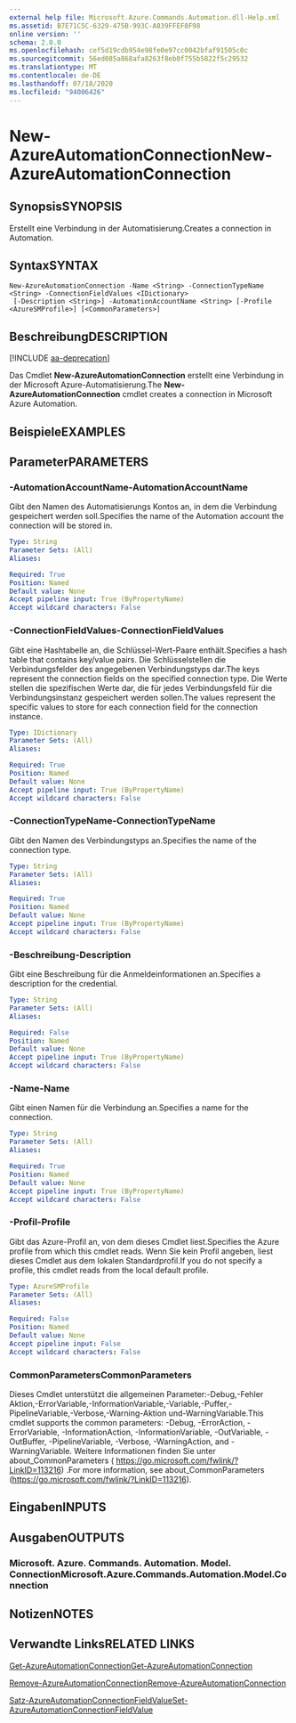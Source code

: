 ```yaml
---
external help file: Microsoft.Azure.Commands.Automation.dll-Help.xml
ms.assetid: B7E71C5C-6329-475B-993C-A839FFEF8F98
online version: ''
schema: 2.0.0
ms.openlocfilehash: cef5d19cdb954e98fe0e97cc0042bfaf91505c0c
ms.sourcegitcommit: 56ed085a868afa8263f8eb0f755b5822f5c29532
ms.translationtype: MT
ms.contentlocale: de-DE
ms.lasthandoff: 07/18/2020
ms.locfileid: "94006426"
---
```

# <span data-ttu-id="6d379-101">New-AzureAutomationConnection</span><span class="sxs-lookup"><span data-stu-id="6d379-101">New-AzureAutomationConnection</span></span>

## <span data-ttu-id="6d379-102">Synopsis</span><span class="sxs-lookup"><span data-stu-id="6d379-102">SYNOPSIS</span></span>

<span data-ttu-id="6d379-103">Erstellt eine Verbindung in der Automatisierung.</span><span class="sxs-lookup"><span data-stu-id="6d379-103">Creates a connection in Automation.</span></span>

## <span data-ttu-id="6d379-104">Syntax</span><span class="sxs-lookup"><span data-stu-id="6d379-104">SYNTAX</span></span>

```
New-AzureAutomationConnection -Name <String> -ConnectionTypeName <String> -ConnectionFieldValues <IDictionary>
 [-Description <String>] -AutomationAccountName <String> [-Profile <AzureSMProfile>] [<CommonParameters>]
```

## <span data-ttu-id="6d379-105">Beschreibung</span><span class="sxs-lookup"><span data-stu-id="6d379-105">DESCRIPTION</span></span>

[!INCLUDE [aa-deprecation](../include/aa-deprecation.md)]

<span data-ttu-id="6d379-106">Das Cmdlet **New-AzureAutomationConnection** erstellt eine Verbindung in der Microsoft Azure-Automatisierung.</span><span class="sxs-lookup"><span data-stu-id="6d379-106">The **New-AzureAutomationConnection** cmdlet creates a connection in Microsoft Azure Automation.</span></span>

## <span data-ttu-id="6d379-107">Beispiele</span><span class="sxs-lookup"><span data-stu-id="6d379-107">EXAMPLES</span></span>

## <span data-ttu-id="6d379-108">Parameter</span><span class="sxs-lookup"><span data-stu-id="6d379-108">PARAMETERS</span></span>

### <span data-ttu-id="6d379-109">-AutomationAccountName</span><span class="sxs-lookup"><span data-stu-id="6d379-109">-AutomationAccountName</span></span>
<span data-ttu-id="6d379-110">Gibt den Namen des Automatisierungs Kontos an, in dem die Verbindung gespeichert werden soll.</span><span class="sxs-lookup"><span data-stu-id="6d379-110">Specifies the name of the Automation account the connection will be stored in.</span></span>

```yaml
Type: String
Parameter Sets: (All)
Aliases: 

Required: True
Position: Named
Default value: None
Accept pipeline input: True (ByPropertyName)
Accept wildcard characters: False
```

### <span data-ttu-id="6d379-111">-ConnectionFieldValues</span><span class="sxs-lookup"><span data-stu-id="6d379-111">-ConnectionFieldValues</span></span>
<span data-ttu-id="6d379-112">Gibt eine Hashtabelle an, die Schlüssel-Wert-Paare enthält.</span><span class="sxs-lookup"><span data-stu-id="6d379-112">Specifies a hash table that contains key/value pairs.</span></span>
<span data-ttu-id="6d379-113">Die Schlüsselstellen die Verbindungsfelder des angegebenen Verbindungstyps dar.</span><span class="sxs-lookup"><span data-stu-id="6d379-113">The keys represent the connection fields on the specified connection type.</span></span>
<span data-ttu-id="6d379-114">Die Werte stellen die spezifischen Werte dar, die für jedes Verbindungsfeld für die Verbindungsinstanz gespeichert werden sollen.</span><span class="sxs-lookup"><span data-stu-id="6d379-114">The values represent the specific values to store for each connection field for the connection instance.</span></span>

```yaml
Type: IDictionary
Parameter Sets: (All)
Aliases: 

Required: True
Position: Named
Default value: None
Accept pipeline input: True (ByPropertyName)
Accept wildcard characters: False
```

### <span data-ttu-id="6d379-115">-ConnectionTypeName</span><span class="sxs-lookup"><span data-stu-id="6d379-115">-ConnectionTypeName</span></span>
<span data-ttu-id="6d379-116">Gibt den Namen des Verbindungstyps an.</span><span class="sxs-lookup"><span data-stu-id="6d379-116">Specifies the name of the connection type.</span></span>

```yaml
Type: String
Parameter Sets: (All)
Aliases: 

Required: True
Position: Named
Default value: None
Accept pipeline input: True (ByPropertyName)
Accept wildcard characters: False
```

### <span data-ttu-id="6d379-117">-Beschreibung</span><span class="sxs-lookup"><span data-stu-id="6d379-117">-Description</span></span>
<span data-ttu-id="6d379-118">Gibt eine Beschreibung für die Anmeldeinformationen an.</span><span class="sxs-lookup"><span data-stu-id="6d379-118">Specifies a description for the credential.</span></span>

```yaml
Type: String
Parameter Sets: (All)
Aliases: 

Required: False
Position: Named
Default value: None
Accept pipeline input: True (ByPropertyName)
Accept wildcard characters: False
```

### <span data-ttu-id="6d379-119">-Name</span><span class="sxs-lookup"><span data-stu-id="6d379-119">-Name</span></span>
<span data-ttu-id="6d379-120">Gibt einen Namen für die Verbindung an.</span><span class="sxs-lookup"><span data-stu-id="6d379-120">Specifies a name for the connection.</span></span>

```yaml
Type: String
Parameter Sets: (All)
Aliases: 

Required: True
Position: Named
Default value: None
Accept pipeline input: True (ByPropertyName)
Accept wildcard characters: False
```

### <span data-ttu-id="6d379-121">-Profil</span><span class="sxs-lookup"><span data-stu-id="6d379-121">-Profile</span></span>
<span data-ttu-id="6d379-122">Gibt das Azure-Profil an, von dem dieses Cmdlet liest.</span><span class="sxs-lookup"><span data-stu-id="6d379-122">Specifies the Azure profile from which this cmdlet reads.</span></span>
<span data-ttu-id="6d379-123">Wenn Sie kein Profil angeben, liest dieses Cmdlet aus dem lokalen Standardprofil.</span><span class="sxs-lookup"><span data-stu-id="6d379-123">If you do not specify a profile, this cmdlet reads from the local default profile.</span></span>

```yaml
Type: AzureSMProfile
Parameter Sets: (All)
Aliases: 

Required: False
Position: Named
Default value: None
Accept pipeline input: False
Accept wildcard characters: False
```

### <span data-ttu-id="6d379-124">CommonParameters</span><span class="sxs-lookup"><span data-stu-id="6d379-124">CommonParameters</span></span>
<span data-ttu-id="6d379-125">Dieses Cmdlet unterstützt die allgemeinen Parameter:-Debug,-Fehler Aktion,-ErrorVariable,-InformationVariable,-Variable,-Puffer,-PipelineVariable,-Verbose,-Warning-Aktion und-WarningVariable.</span><span class="sxs-lookup"><span data-stu-id="6d379-125">This cmdlet supports the common parameters: -Debug, -ErrorAction, -ErrorVariable, -InformationAction, -InformationVariable, -OutVariable, -OutBuffer, -PipelineVariable, -Verbose, -WarningAction, and -WarningVariable.</span></span> <span data-ttu-id="6d379-126">Weitere Informationen finden Sie unter about_CommonParameters ( https://go.microsoft.com/fwlink/?LinkID=113216) .</span><span class="sxs-lookup"><span data-stu-id="6d379-126">For more information, see about_CommonParameters (https://go.microsoft.com/fwlink/?LinkID=113216).</span></span>

## <span data-ttu-id="6d379-127">Eingaben</span><span class="sxs-lookup"><span data-stu-id="6d379-127">INPUTS</span></span>

## <span data-ttu-id="6d379-128">Ausgaben</span><span class="sxs-lookup"><span data-stu-id="6d379-128">OUTPUTS</span></span>

### <span data-ttu-id="6d379-129">Microsoft. Azure. Commands. Automation. Model. Connection</span><span class="sxs-lookup"><span data-stu-id="6d379-129">Microsoft.Azure.Commands.Automation.Model.Connection</span></span>

## <span data-ttu-id="6d379-130">Notizen</span><span class="sxs-lookup"><span data-stu-id="6d379-130">NOTES</span></span>

## <span data-ttu-id="6d379-131">Verwandte Links</span><span class="sxs-lookup"><span data-stu-id="6d379-131">RELATED LINKS</span></span>

[<span data-ttu-id="6d379-132">Get-AzureAutomationConnection</span><span class="sxs-lookup"><span data-stu-id="6d379-132">Get-AzureAutomationConnection</span></span>](./Get-AzureAutomationConnection.md)

[<span data-ttu-id="6d379-133">Remove-AzureAutomationConnection</span><span class="sxs-lookup"><span data-stu-id="6d379-133">Remove-AzureAutomationConnection</span></span>](./Remove-AzureAutomationConnection.md)

[<span data-ttu-id="6d379-134">Satz-AzureAutomationConnectionFieldValue</span><span class="sxs-lookup"><span data-stu-id="6d379-134">Set-AzureAutomationConnectionFieldValue</span></span>](./Set-AzureAutomationConnectionFieldValue.md)


